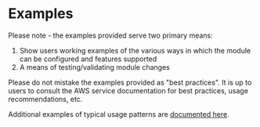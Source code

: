 # Examples

Please note - the examples provided serve two primary means:

1. Show users working examples of the various ways in which the module can be configured and features supported
2. A means of testing/validating module changes

Please do not mistake the examples provided as "best practices". It is up to users to consult the AWS service documentation for best practices, usage recommendations, etc.

Additional examples of typical usage patterns are [documented here](/docs/patterns.md).
